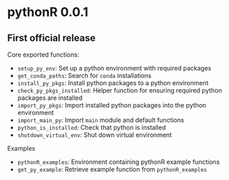 # pythonR 0.0.1

## First official release

Core exported functions:

 - `setup_py_env`: Set up a python environment with required packages
 - `get_conda_paths`: Search for `conda` installations
 - `install_py_pkgs`: Install python packages to a python environment
 - `check_py_pkgs_installed`: Helper function for ensuring required python packages are installed
 - `import_py_pkgs`: Import installed python packages into the python environment
 - `import_main_py`: Import `main` module and default functions
 - `python_is_installed`: Check that python is installed
 - `shutdown_virtual_env`: Shut down virtual environment
 
 Examples
 - `pythonR_examples`: Environment containing pythonR example functions
 - `get_py_example`: Retrieve example function from `pythonR_examples`
